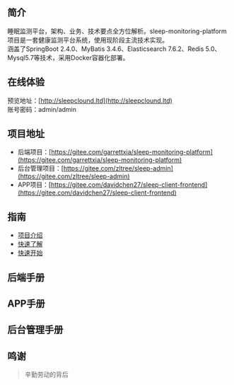 ## 简介
睡眠监测平台，架构、业务、技术要点全方位解析。sleep-monitoring-platform 项目是一套健康监测平台系统，使用现阶段主流技术实现。  
涵盖了SpringBoot 2.4.0、MyBatis 3.4.6、Elasticsearch 7.6.2、Redis 5.0、Mysql5.7等技术，采用Docker容器化部署。

## 在线体验
预览地址：[http://sleepclound.ltd](http://sleepclound.ltd)  
账号密码：admin/admin
## 项目地址
- 后端项目：[https://gitee.com/garrettxia/sleep-monitoring-platform](https://gitee.com/garrettxia/sleep-monitoring-platform)
- 后台管理项目：[https://gitee.com/zltree/sleep-admin](https://gitee.com/zltree/sleep-admin)
- APP项目：[https://gitee.com/davidchen27/sleep-client-frontend](https://gitee.com/davidchen27/sleep-client-frontend)

## 指南
- [项目介绍](guide/)
- [快速了解](guide/quick_understand.md)
- [快速开始](guide/quick_start.md)

## 后端手册
## APP手册
## 后台管理手册

## 鸣谢
> 辛勤劳动的背后
